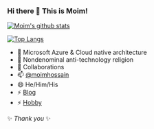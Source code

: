 ### Hi there 👋 This is Moim!

[![Moim's github stats](https://github-readme-stats.vercel.app/api?username=moimhossain&hide=contribs,prs&count_private=true&show_icons=true&theme=dracula)](https://github.com/moimhossain/vercel-statistics)

[![Top Langs](https://github-readme-stats.vercel.app/api/top-langs/?username=moimhossain&hide=contribs,prs&count_private=true&show_icons=true&theme=dracula)](https://github.com/moimhossain/vercel-statistics)

- 🔭 Microsoft Azure & Cloud native architecture 
- 🌱 Nondenominal anti-technology religion 
- 👯 Collaborations
- 📫 [@moimhossain](https://twitter.com/MoimHossain)
- 😄 He/Him/His
- ⚡ [Blog](https://moimhossain.com/author/mdmoimhossain/) 
- ⚡ [Hobby](https://500px.com/moimhossain)

✨ _Thank you_ ✨

